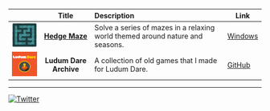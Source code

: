 | | Title | Description | Link |
| --- | :---: | :--- | --- |
| <img src="./img/HedgeMazeIcon.png" width="128"> | [**Hedge Maze**](./games/HedgeMaze.md) | Solve a series of mazes in a relaxing world themed around nature and seasons. | [Windows](https://github.com/kennedy0/kennedy0.github.io/releases/download/HedgeMaze-v1.0.0/HedgeMaze_Win.zip) |
| <img src="./img/LudumDareIcon.png" width="128"> | **Ludum Dare Archive** | A collection of old games that I made for Ludum Dare. | [GitHub](https://github.com/kennedy0/LudumDareArchive) |

---

[![Twitter](https://img.shields.io/twitter/url/https/twitter.com/andrew_jk.svg?style=social&label=Follow%20%40andrew_jk)](https://twitter.com/andrew_jk)
